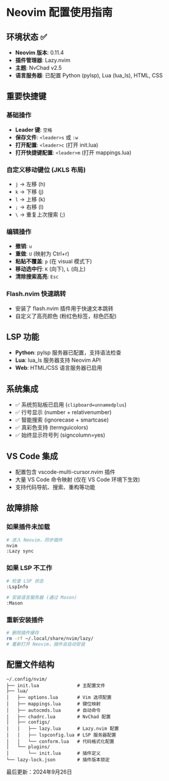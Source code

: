 # Neovim 配置使用指南

## 环境状态 ✅
- **Neovim 版本**: 0.11.4
- **插件管理器**: Lazy.nvim
- **主题**: NvChad v2.5
- **语言服务器**: 已配置 Python (pylsp), Lua (lua_ls), HTML, CSS

## 重要快捷键

### 基础操作
- **Leader 键**: `空格`
- **保存文件**: `<leader>s` 或 `:w`
- **打开配置**: `<leader>c` (打开 init.lua)
- **打开快捷键配置**: `<leader>m` (打开 mappings.lua)

### 自定义移动键位 (JKLS 布局)
- `j` → 左移 (h)
- `k` → 下移 (j) 
- `l` → 上移 (k)
- `;` → 右移 (l)
- `\` → 重复上次搜索 (;)

### 编辑操作
- **撤销**: `u`
- **重做**: `U` (映射为 Ctrl+r)
- **粘贴不覆盖**: `p` (在 visual 模式下)
- **移动选中行**: `K` (向下), `L` (向上)
- **清除搜索高亮**: `Esc`

### Flash.nvim 快速跳转
- 安装了 flash.nvim 插件用于快速文本跳转
- 自定义了高亮颜色 (粉红色标签，棕色匹配)

## LSP 功能
- **Python**: pylsp 服务器已配置，支持语法检查
- **Lua**: lua_ls 服务器支持 Neovim API
- **Web**: HTML/CSS 语言服务器已启用

## 系统集成
- ✅ 系统剪贴板已启用 (`clipboard=unnamedplus`)
- ✅ 行号显示 (number + relativenumber)
- ✅ 智能搜索 (ignorecase + smartcase)
- ✅ 真彩色支持 (termguicolors)
- ✅ 始终显示符号列 (signcolumn=yes)

## VS Code 集成
- 配置包含 vscode-multi-cursor.nvim 插件
- 大量 VS Code 命令映射 (仅在 VS Code 环境下生效)
- 支持代码导航、搜索、重构等功能

## 故障排除

### 如果插件未加载
```bash
# 进入 Neovim，同步插件
nvim
:Lazy sync
```

### 如果 LSP 不工作
```bash
# 检查 LSP 状态
:LspInfo

# 安装语言服务器 (通过 Mason)
:Mason
```

### 重新安装插件
```bash
# 删除插件缓存
rm -rf ~/.local/share/nvim/lazy/
# 重新打开 Neovim，插件会自动安装
```

## 配置文件结构
```
~/.config/nvim/
├── init.lua              # 主配置文件
├── lua/
│   ├── options.lua       # Vim 选项配置
│   ├── mappings.lua      # 键位映射
│   ├── autocmds.lua      # 自动命令
│   ├── chadrc.lua        # NvChad 配置
│   ├── configs/
│   │   ├── lazy.lua      # Lazy.nvim 配置
│   │   ├── lspconfig.lua # LSP 服务器配置
│   │   └── conform.lua   # 代码格式化配置
│   └── plugins/
│       └── init.lua      # 插件定义
└── lazy-lock.json        # 插件版本锁定
```

最后更新：2024年9月26日